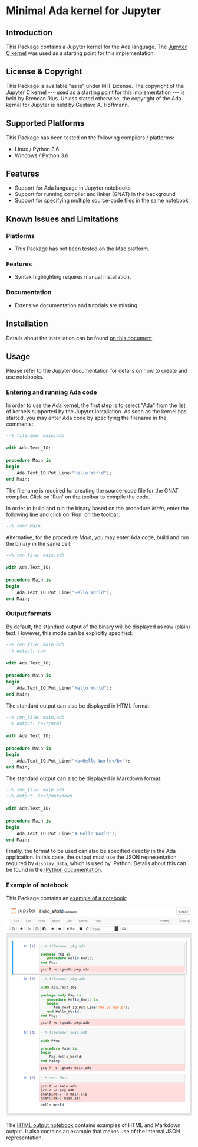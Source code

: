 Minimal Ada kernel for Jupyter
==============================

Introduction
---------------

This Package contains a Jupyter kernel for the Ada language. The
[Jupyter C kernel](https://github.com/brendan-rius/jupyter-c-kernel) was used
as a starting point for this implementation.


License & Copyright
----------------------

This Package is available "as is" under MIT License. The copyright of the
Jupyter C kernel --- used as a starting point for this implementation --- is
held by Brendan Rius. Unless stated otherwise, the copyright of the Ada kernel
for Jupyter is held by Gustavo A. Hoffmann.


Supported Platforms
----------------------

This Package has been tested on the following compilers / platforms:

- Linux / Python 3.6
- Windows / Python 3.6


Features
-----------

- Support for Ada language in Jupyter notebooks
- Support for running compiler and linker (GNAT) in the background
- Support for specifying multiple source-code files in the same notebook


Known Issues and Limitations
-------------------------------

### Platforms

- This Package has not been tested on the Mac platform.

### Features

- Syntax highlighting requires manual installation.

### Documentation

- Extensive documentation and tutorials are missing.


Installation
---------------

Details about the installation can be found
[on this document](Installation.md).


Usage
--------

Please refer to the Jupyter documentation for details on how to create and use
notebooks.

### Entering and running Ada code

In order to use the Ada kernel, the first step is to select "Ada" from the list
of kernels supported by the Jupyter installation. As soon as the kernel has
started, you may enter Ada code by specifying the filename in the comments:

```ada
--% filename: main.adb

with Ada.Text_IO;

procedure Main is
begin
    Ada.Text_IO.Put_Line("Hello World");
end Main;
```

The filename is required for creating the source-code file for the GNAT
compiler. Click on 'Run' on the toolbar to compile the code.

In order to build and run the binary based on the procedure _Main_, enter
the following line and click on 'Run' on the toolbar:

```ada
--% run: Main
```

Alternative, for the procedure _Main_, you may enter Ada code, build and run
the binary in the same cell:

```ada
--% run_file: main.adb

with Ada.Text_IO;

procedure Main is
begin
    Ada.Text_IO.Put_Line("Hello World");
end Main;
```

### Output formats

By default, the standard output of the binary will be displayed as raw (plain)
text. However, this mode can be explicitly specified:

```ada
--% run_file: main.adb
--% output: raw

with Ada.Text_IO;

procedure Main is
begin
    Ada.Text_IO.Put_Line("Hello World");
end Main;
```

The standard output can also be displayed in HTML format:

```ada
--% run_file: main.adb
--% output: text/html

with Ada.Text_IO;

procedure Main is
begin
    Ada.Text_IO.Put_Line("<b>Hello World</b>");
end Main;
```

The standard output can also be displayed in Markdown format:

```ada
--% run_file: main.adb
--% output: text/markdown

with Ada.Text_IO;

procedure Main is
begin
    Ada.Text_IO.Put_Line("# Hello World");
end Main;
```

Finally, the format to be used can also be specified directly in the Ada
application. In this case, the output must use the JSON representation
required by `display_data`, which is used by IPython. Details about this can
be found in the
[IPython documentation](https://ipython.org/ipython-doc/3/notebook/nbformat.html#display-data).


### Example of notebook

This Package contains an [example of a notebook](examples/Hello_World.ipynb):

![Pic of notebook](examples/Hello_World.png)

The [HTML output notebook](examples/Hello_Html.ipynb) contains examples of HTML
and Markdown output. It also contains an example that makes use of the internal
JSON representation.
